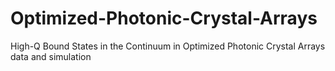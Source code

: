 # Optimized-Photonic-Crystal-Arrays
High-Q Bound States in the Continuum in Optimized Photonic Crystal Arrays data and simulation
